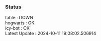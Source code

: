 ### Status


table : DOWN  
hogwarts : OK  
icy-bot : OK  
Latest Update : 2024-10-11 19:08:02.506914
